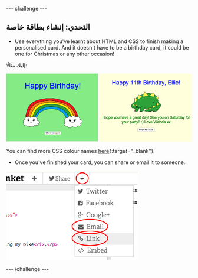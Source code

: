 \--- challenge \---

## التحدي: إنشاء بطاقة خاصة

+ Use everything you've learnt about HTML and CSS to finish making a personalised card. And it doesn't have to be a birthday card, it could be one for Christmas or any other occasion!

إليك مثالًا:

![لقطة شاشة](images/birthday-final.png)

You can find more CSS colour names [here](http://jumpto.cc/colours){:target="_blank"}.

+ Once you've finished your card, you can share or email it to someone.

![لقطة الشاشة](images/birthday-share.png)

\--- /challenge \---
